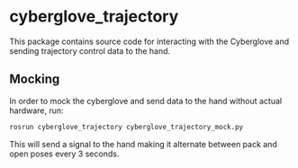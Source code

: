 # cyberglove_trajectory

This package contains source code for interacting with the Cyberglove and sending trajectory control data to the hand.

## Mocking

In order to mock the cyberglove and send data to the hand without actual hardware, run:

```sh
rosrun cyberglove_trajectory cyberglove_trajectory_mock.py
```

This will send a signal to the hand making it alternate between pack and open poses every 3 seconds.
